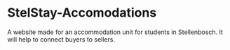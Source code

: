 # StelStay-Accomodations
A website made for an accommodation unit for students in Stellenbosch. It will help to connect buyers to sellers.
